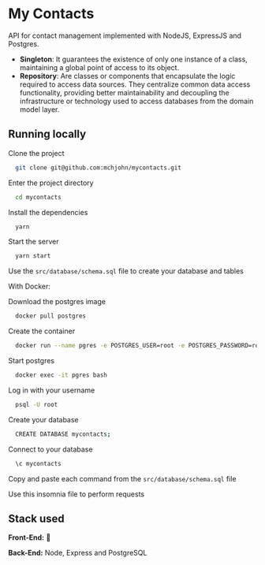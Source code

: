 
# My Contacts

API for contact management implemented with NodeJS, ExpressJS and Postgres.

- **Singleton**: It guarantees the existence of only one instance of a class, maintaining a global point of access to its object.
- **Repository**: Are classes or components that encapsulate the logic required to access data sources. They centralize common data access functionality, providing better maintainability and decoupling the infrastructure or technology used to access databases from the domain model layer.


## Running locally

Clone the project

```bash
  git clone git@github.com:mchjohn/mycontacts.git
```

Enter the project directory

```bash
  cd mycontacts
```

Install the dependencies

```bash
  yarn
```

Start the server

```bash
  yarn start
```

Use the `src/database/schema.sql` file to create your database and tables

With Docker:

Download the postgres image
```bash
  docker pull postgres
```

Create the container
```bash
  docker run --name pgres -e POSTGRES_USER=root -e POSTGRES_PASSWORD=root -p 5432:5432 -d postgres
```

Start postgres
```bash
  docker exec -it pgres bash
```

Log in with your username
```bash
  psql -U root
```

Create your database
```bash
  CREATE DATABASE mycontacts;
```

Connect to your database
```bash
  \c mycontacts
```

Copy and paste each command from the `src/database/schema.sql` file

Use this insomnia file to perform requests
## Stack used

**Front-End:** 🚧

**Back-End:** Node, Express and PostgreSQL

